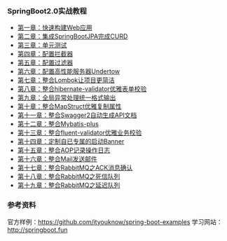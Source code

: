 ### SpringBoot2.0实战教程

 - [第一章：快速构建Web应用](https://gitee.com/gongm_24/spring-boot-tutorial/tree/master/chapter1)
 - [第二章：集成SpringBootJPA完成CURD](https://gitee.com/gongm_24/spring-boot-tutorial/tree/master/chapter2)
 - [第三章：单元测试](https://gitee.com/gongm_24/spring-boot-tutorial/tree/master/chapter3)
 - [第四章：配置拦截器](https://gitee.com/gongm_24/spring-boot-tutorial/tree/master/chapter4)
 - [第五章：配置过滤器](https://gitee.com/gongm_24/spring-boot-tutorial/tree/master/chapter5)
 - [第六章：配置高性能服务器Undertow](https://gitee.com/gongm_24/spring-boot-tutorial/tree/master/chapter6)
 - [第七章：整合Lombok让项目更简洁](https://gitee.com/gongm_24/spring-boot-tutorial/tree/master/chapter7)
 - [第八章：整合hibernate-validator优雅表单校验](https://gitee.com/gongm_24/spring-boot-tutorial/tree/master/chapter8)
 - [第九章：全局异常处理统一格式输出](https://gitee.com/gongm_24/spring-boot-tutorial/tree/master/chapter9)
 - [第十章：整合MapStruct优雅复制属性](https://gitee.com/gongm_24/spring-boot-tutorial/tree/master/chapter10)
 - [第十一章：整合Swagger2自动生成API文档](https://gitee.com/gongm_24/spring-boot-tutorial/tree/master/chapter11)
 - [第十二章：整合Mybatis-plus](https://gitee.com/gongm_24/spring-boot-tutorial/tree/master/chapter12)
 - [第十三章：整合fluent-validator优雅业务校验](https://gitee.com/gongm_24/spring-boot-tutorial/tree/master/chapter13)
 - [第十四章：定制自已专属的启动Banner](https://gitee.com/gongm_24/spring-boot-tutorial/tree/master/chapter14)
 - [第十五章：整合AOP记录操作日志](https://gitee.com/gongm_24/spring-boot-tutorial/tree/master/chapter15)
 - [第十六章：整合Mail发送邮件](https://gitee.com/gongm_24/spring-boot-tutorial/tree/master/chapter16)
 - [第十七章：整合RabbitMQ之ACK消息确认](https://gitee.com/gongm_24/spring-boot-tutorial/tree/master/chapter17)
 - [第十八章：整合RabbitMQ之死信队列](https://gitee.com/gongm_24/spring-boot-tutorial/tree/master/chapter18)
 - [第十九章：整合RabbitMQ之延迟队列](https://gitee.com/gongm_24/spring-boot-tutorial/tree/master/chapter18/README_DELAY.md)
 
### 参考资料 
官方样例：<https://github.com/ityouknow/spring-boot-examples>
学习网站：<http://springboot.fun>
